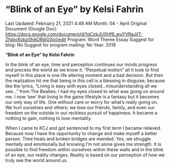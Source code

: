 # “Blink of an Eye” by Kelsi Fahrin

Last Updated: February 21, 2021 4:48 AM
Month: 04 - April
Original Document (Google Doc): https://docs.google.com/document/d/1qCzkJU0Hf9_wuYVRaJjlT-ZfgboRzbz0hAORdj03ixI/edit
Program: Word Theme Essay
Suggest for blog: No
Suggest for program mailing: No
Year: 2018

**“Blink of an Eye” by Kelsi Fahrin**

In the blink of an eye, time and perception continues our minds progress and process the world as we know it. “Perpetual motion” all it took to find myself in this place is one life altering moment and a bad decision. But then the realization hit me that being in this cell is a blessing in disguise; because like the lyrics, “Living is easy with eyes closed…misunderstanding all we see…” from The Beatles; I had my eyes closed to what was going on around me. I now ‘see’ that living in the game lifestyle is a fantasy but it becomes our only way of life. One without care or worry for what’s really going on. We hurt ourselves and others; we lose our friends, family, and even our freedom on the outside in our reckless pursuit of happiness. It became a nothing to gain, nothing to lose mentality.

When I came to KCJ and got sentenced to my first term I became relieved. Because now I have the opportunity to change and make myself a better person. Time heals and broken bridges are mended. Yes, we struggle mentally and emotionally but knowing I’m not alone gives me strength. It is possible to find freedom within ourselves within these walls and in the blink of an eye, our reality changes. Reality is based on our perception of how we truly see the world around us.